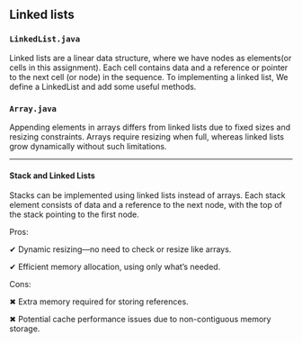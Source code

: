 ## Linked lists

### `LinkedList.java`
Linked lists are a linear data structure, where we have nodes as elements(or cells
in this assignment). Each cell contains data and a reference or pointer to the
next cell (or node) in the sequence. To implementing a linked list, We define a
LinkedList and add some useful methods.

### `Array.java`
Appending elements in arrays differs from linked lists due to fixed sizes and resizing constraints. Arrays require resizing when full, whereas linked lists grow dynamically without such limitations.

---

#### Stack and Linked Lists
Stacks can be implemented using linked lists instead of arrays. Each stack element consists of data and a reference to the next node, with the top of the stack pointing to the first node.

Pros:

✔ Dynamic resizing—no need to check or resize like arrays.

✔ Efficient memory allocation, using only what’s needed.

Cons:

✖ Extra memory required for storing references.

✖ Potential cache performance issues due to non-contiguous memory storage.



